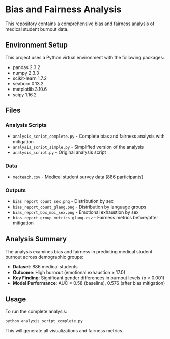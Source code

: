 # Bias and Fairness Analysis

This repository contains a comprehensive bias and fairness analysis of medical student burnout data.

## Environment Setup

This project uses a Python virtual environment with the following packages:
- pandas 2.3.2
- numpy 2.3.3  
- scikit-learn 1.7.2
- seaborn 0.13.2
- matplotlib 3.10.6
- scipy 1.16.2

## Files

### Analysis Scripts
- `analysis_script_complete.py` - Complete bias and fairness analysis with mitigation
- `analysis_script_simple.py` - Simplified version of the analysis
- `analysis_script.py` - Original analysis script

### Data
- `medteach.csv` - Medical student survey data (886 participants)

### Outputs
- `bias_report_count_sex.png` - Distribution by sex
- `bias_report_count_glang.png` - Distribution by language groups  
- `bias_report_box_mbi_sex.png` - Emotional exhaustion by sex
- `bias_report_group_metrics_glang.csv` - Fairness metrics before/after mitigation

## Analysis Summary

The analysis examines bias and fairness in predicting medical student burnout across demographic groups:

- **Dataset**: 886 medical students
- **Outcome**: High burnout (emotional exhaustion ≥ 17.0)
- **Key Finding**: Significant gender differences in burnout levels (p < 0.001)
- **Model Performance**: AUC = 0.58 (baseline), 0.576 (after bias mitigation)

## Usage

To run the complete analysis:

```bash
python analysis_script_complete.py
```

This will generate all visualizations and fairness metrics.

